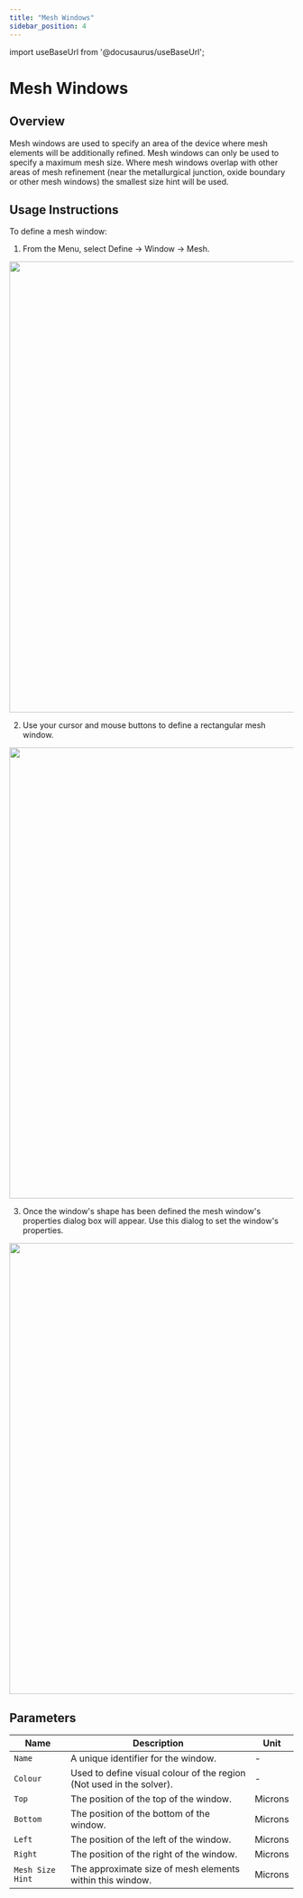 ```yaml
---
title: "Mesh Windows"
sidebar_position: 4
---
```


import useBaseUrl from '@docusaurus/useBaseUrl';

# Mesh Windows

## Overview
Mesh windows are used to specify an area of the device where mesh elements will be additionally refined.
Mesh windows can only be used to specify a maximum mesh size. 
Where mesh windows overlap with other areas of mesh refinement (near the metallurgical junction, oxide boundary or other mesh windows) the smallest size hint will be used.

## Usage Instructions
To define a mesh window:
1. From the Menu, select Define -> Window -> Mesh.

<p align="center">
  <img src={useBaseUrl('img/device-editor/finite-element-mesh/mesh-windows/01.png')} width="800"/>
</p>

2. Use your cursor and mouse buttons to define a rectangular mesh window.

<p align="center">
  <img src={useBaseUrl('img/device-editor/finite-element-mesh/mesh-windows/02.png')} width="800"/>
</p>

3. Once the window's shape has been defined the mesh window's properties dialog box will appear.  Use this dialog to set the window's properties.

<p align="center">
  <img src={useBaseUrl('img/device-editor/finite-element-mesh/mesh-windows/03.png')} width="800"/>
</p>

## Parameters

<div class="properties-table">

| Name             | Description                                                                      | Unit       |
|------------------|----------------------------------------------------------------------------------|------------|
| `Name`           | A unique identifier for the window.                                              | -          |
| `Colour`         | Used to define visual colour of the region (Not used in the solver).             | -          |
| `Top`            | The position of the top of the window.                                           | Microns    |
| `Bottom`         | The position of the bottom of the window.                                        | Microns    |
| `Left`           | The position of the left of the window.                                          | Microns    |
| `Right`          | The position of the right of the window.                                         | Microns    |
| `Mesh Size Hint` | The approximate size of mesh elements within this window.                        | Microns    |

</div>
